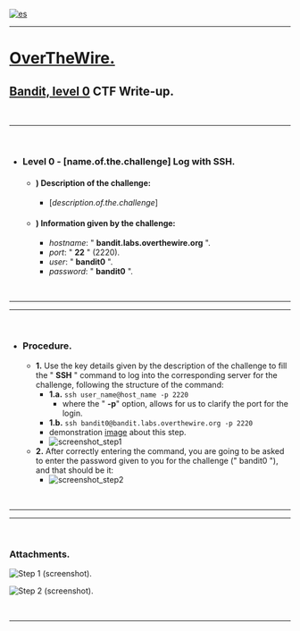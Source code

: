 
[![es](https://img.shields.io/badge/lang-es-yellow.svg)](https://github.com/frandausmeier/CTF_Write-Ups/blob/master/OverTheWire/Bandit/Level_0/Bandit_Level_0_(esp).md)
___

# [OverTheWire.](site.url)

## [Bandit, level 0](specific.challenge.url) CTF Write-up.

<br>

___

<br>

- ### Level 0 - [name.of.the.challenge] Log with SSH.
	- #### ) Description of the challenge:
		- [_description.of.the.challenge_]
	- #### ) Information given by the challenge:
		-   *hostname*: \" **bandit.labs.overthewire.org** \".
		-   *port*: \" **22** \" (2220).
		-   *user*: \" **bandit0** \".
		-   *password*: \" **bandit0** \".

<br>

___
___

<br>

- ### Procedure.
	- **1.**  Use the key details given by the description of the challenge to fill the \" **SSH** \" command to log into the corresponding server for the challenge, following the structure of the command:
		- **1.a.** `ssh user_name@host_name -p 2220`
		    - where the " **-p**" option, allows for us to clarify the port for the login.
	    - **1.b.** `ssh bandit0@bandit.labs.overthewire.org -p 2220`
		- demonstration [image](https://user-images.githubusercontent.com/71414554/244929496-54930be3-99a4-4fd0-b27f-bb1feecd2324.png) about this step.
		- ![screenshot_step1](https://github.com/frandausmeier/CTF_Write-Ups/assets/71414554/54930be3-99a4-4fd0-b27f-bb1feecd2324)
	- **2.**  After correctly entering the command, you are going to be asked to enter the password given to you for the challenge (\" bandit0 \"), and that should be it:
		-  ![screenshot_step2](https://github.com/frandausmeier/CTF_Write-Ups/assets/71414554/c531b3ab-136b-4d7c-afd9-338ad99b2644)

<br>

___
___

<br>

### Attachments.

![Step 1 (screenshot).](https://github.com/frandausmeier/CTF_Write-Ups/assets/71414554/54930be3-99a4-4fd0-b27f-bb1feecd2324)

![Step 2 (screenshot).](https://github.com/frandausmeier/CTF_Write-Ups/assets/71414554/c531b3ab-136b-4d7c-afd9-338ad99b2644)

<br>

___
